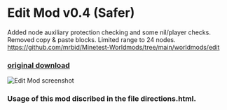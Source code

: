 # Edit Mod v0.4 (Safer)
Added node auxiliary protection checking and some nil/player checks. Removed copy & paste blocks. Limited range to 24 nodes.<br>
https://github.com/mrbid/Minetest-Worldmods/tree/main/worldmods/edit

### [original download](https://github.com/minetest-mods/edit/archive/master.zip)
![Edit Mod screenshot](https://raw.githubusercontent.com/minetest-mods/edit/master/screenshot.png)
### Usage of this mod discribed in the file directions.html.
